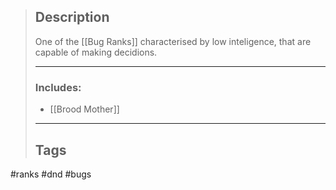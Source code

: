 >## Description
>One of the [[Bug Ranks]] characterised by low inteligence, that are capable of making decidions.
>___
>### Includes:
>- [[Brood Mother]]
>___
>## Tags
#ranks #dnd #bugs